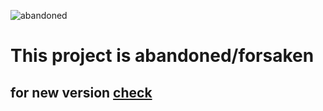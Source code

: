 ![abandoned](https://media.giphy.com/media/vgtU3K7EeRjXHyxhKH/giphy.gif)
# This project is abandoned/forsaken 
## for new version [check](https://github.com/nikolaylutsenko/bdtracker) 